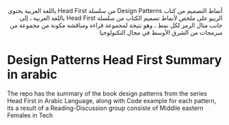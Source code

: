 <div  dir="rtl">
  أنماط التصميم من كتاب Design Patterns  من سلسلة Head First باللغة العربية
يحتوي الريبو على ملخص لأنماط تصميم الكتاب من سلسلة Head First باللغة العربية ، إلى جانب مثال الرمز لكل نمط ، وهو نتيجة لمجموعة قراءة ومناقشة مكونة من مجموعة من مبرمجات من الشرق الأوسط في مجال التكنولوجيا
  </div>

# Design Patterns Head First Summary in arabic
The repo has the summary of the book design patterns from the series Head First in Arabic Language, along with Code example for each pattern, its a result of a Reading-Discussion group consiste of Middile eastern Females in Tech
